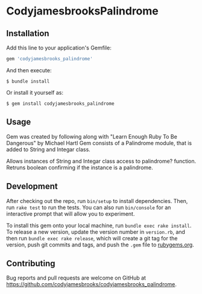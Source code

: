 # CodyjamesbrooksPalindrome
## Installation

Add this line to your application's Gemfile:

```ruby
gem 'codyjamesbrooks_palindrome'
```

And then execute:

    $ bundle install

Or install it yourself as:

    $ gem install codyjamesbrooks_palindrome

## Usage

Gem was created by following along with "Learn Enough Ruby To Be Dangerous" by Michael Hartl
Gem consists of a Palindrome module, that is added to String and Integar class.
    
Allows instances of String and Integar class access to palindrome? function. 
Retruns boolean confirming if the instance is a palindrome.

## Development

After checking out the repo, run `bin/setup` to install dependencies. Then, run `rake test` to run the tests. You can also run `bin/console` for an interactive prompt that will allow you to experiment.

To install this gem onto your local machine, run `bundle exec rake install`. To release a new version, update the version number in `version.rb`, and then run `bundle exec rake release`, which will create a git tag for the version, push git commits and tags, and push the `.gem` file to [rubygems.org](https://rubygems.org).

## Contributing

Bug reports and pull requests are welcome on GitHub at https://github.com/codyjamesbrooks/codyjamesbrooks_palindrome.

